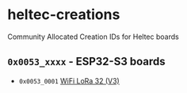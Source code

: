 # heltec-creations
Community Allocated Creation IDs for Heltec boards

## `0x0053_xxxx` - ESP32-S3 boards
*  `0x0053_0001` [WiFi LoRa 32 (V3)](https://heltec.org/project/wifi-lora-32-v3/)
